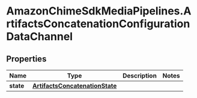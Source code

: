 # AmazonChimeSdkMediaPipelines.ArtifactsConcatenationConfigurationDataChannel

## Properties

Name | Type | Description | Notes
------------ | ------------- | ------------- | -------------
**state** | [**ArtifactsConcatenationState**](ArtifactsConcatenationState.md) |  | 


